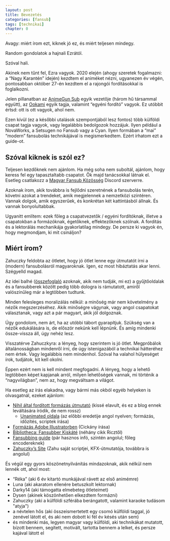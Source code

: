 ```yaml
---
layout: post
title: Bevezetés
categories: [fansub]
tags: [technikai]
chapter: 0
---
```


Avagy: miért írom ezt, kiknek jó ez, és miért teljesen mindegy.

Random gondolatok a hajnali Ezrától.


Szóval hali.

Akinek nem tűnt fel, Ezra vagyok. 2020 elején (ahogy szeretek fogalmazni: a “Nagy Karantén” idején)
kezdtem el animéket nézni, ugyanezen év végén, pontosabban október 27-én kezdtem el a rajongói fordításokkal is foglalkozni.

Jelen pillanatban az [AnimeGun Sub](https://animegunsub.hu/) egyik vezetője (három hű társammal együtt), az [Ookami](https://www.ookami.hu/) egyik tagja,
valamint “egyéni fordító” vagyok. Ez utóbbit értsd: ott is ott vagyok, ahol nem.

Ezen kívül (ez a későbbi utalások szempontjából lesz fontos) több külföldi csapat tagja vagyok, vagy legalábbis bedolgozok hozzájuk.
Ilyen például a NovaWorks, a Setsugen no Fansub vagy a Cyan. Ilyen formában a “mai” “modern” fansubolás technikájával is megismerkedtem.
Ezért írhatom ezt a guide-ot.


## Szóval kiknek is szól ez?

Teljesen kezdőknek nem ajánlom. Ha még soha nem suboltál, ajánlom, hogy keress fel egy tapasztaltabb csapatot.
Ők majd tanácsokkal látnak el. Esetleg csatlakozz a [Magyar Fansub Közösség](https://discord.gg/gam4ZVWKvn) Discord szerverre.

Azoknak írom, akik továbbra is fejlődni szeretnének a fansubolás terén, követni azokat a trendeket, amik megjelennek a nemzetközi színtéren.
Vannak dolgok, amik egyszerűek, és konkrétan két kattintásból állnak. És vannak bonyolultabbak.

Ugyanitt említem: ezek főleg a csapatvezetők / egyéni fordítóknak, illetve a csapatokban a formázóknak, égetőknek, effektezőknek szólnak.
A fordítás és a lektorálás mechanikája gyakorlatilag mindegy. De persze ki vagyok én, hogy megmondjam, ki mit csináljon?


## Miért írom?

Zahuczky feldobta az ötletet, hogy jó ötlet lenne egy útmutatót írni a (modern) fansubolásról magyaroknak.
Igen, ez most hibáztatás akar lenni. Szégyelld magad.


Az idei balhé ([összefoglaló](https://forum.isshotosho.info/t/a-magyaranime-hu-sara-avagy-tiz-kilo-szekunderszegyen/2465/134) azoknak, akik nem tudják, mi ez) a gyűjtőoldalak és a fansubberek között pedig több dologra is rámutatott, amiről valószínűleg már a legtöbben tudtunk.

Minden felesleges moralizálás nélkül: a minőség már nem követelmény a nézők megszerzéséhez.
Akik minőségre vágynak, vagy angol csapatokat választanak, vagy azt a pár magyart, akik jól dolgoznak.

Úgy gondolom, nem árt, ha az utóbbi tábort gyarapítjuk. Szükség van a nézők edukálására is, de először nekünk kell lépnünk.
És amíg mindenki össze-vissza áll, úgy nehéz lesz.


Visszatérve Zahuczkyra: a lényeg, hogy szerintem is jó ötlet. Megpróbálok általánosságban mindenről írni, de úgy istenigazából a technikai hátteréhez nem értek.
Vagy legalábbis nem mindenhol. Szóval ha valahol hülyeséget írok, tudjátok, kit kell okolni.

Éppen ezért nem is kell mindent megfogadni. A lényeg, hogy a lehető legtöbben képet kapjanak arról, milyen lehetőségek vannak,
mi történik a “nagyvilágban”, nem az, hogy megváltsam a világot.


Ha esetleg az írás elakadna, vagy bármi más okból egyéb helyeken is olvasgatnál, ezeket ajánlom:
- [Nihil által fordított formázás útmutató](https://aegiformazas.wordpress.com/) (kissé elavult, és ez a blog ennek leváltására íródik, de nem rossz)
	- [Unanimated oldala](https://unanimated.github.io/) (az előbbi eredetije angol nyelven; formázás, időzítés, scriptek írása)
- [Formázás Adobe Illustratorben](https://aiformazas.weebly.com/#) (Cickány írása)
- [Bibliotheca: Fansubber Kiskáté](https://biblioteca.riczroninfactories.eu/tag/fansubber-kiskate/) (néhány cikk Ricztől)
- [Fansubbing guide](https://guideencodemoe-mkdocs.readthedocs.io/typesetting/aegisub/) (pár hasznos infó, szintén angolul; főleg encodereknek)
- [Zahuczky’s Site](https://zahuczky.com/) (Zahu saját scriptjei, KFX-útmutatója, továbbra is angolul)


És végül egy gyors köszönetnyilvánítás mindazoknak, akik nélkül nem lennék ott, ahol most:
- “Réka” (aki 6 év kitartó munkájával rávett az első animémre)
- Luna (aki akaratom ellenére betuszkolt lektornak)
- Darky14 (aki támogatta elmebeteg ötleteimet)
- Dysen (akinek köszönhetően elkezdtem formázni)
- Zahuczky (aki a külföldi szférába berángatott, valamint karaoke tudásom "atyja")
- a névtelen hős (aki összeismertetett egy csomó külföldi taggal, jó zenével látott el, és aki nem dobott ki fél év késés után sem)
- és mindenki más, legyen magyar vagy külföldi, aki technikákat mutatott, bízott bennem, segített, motivált, tartotta bennem a lelket, és persze kajával látott el
